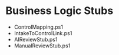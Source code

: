 ﻿# Business Logic Stubs
- ControlMapping.ps1
- IntakeToControlLink.ps1
- AIReviewStub.ps1
- ManualReviewStub.ps1
